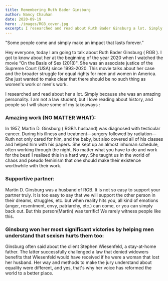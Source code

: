 ```yaml
---
title: Remembering Ruth Bader Ginsburg
author: Nancy Chauhan
date: 2020-09-19
hero: ./images/RGB_cover.jpg
excerpt: I researched and read about Ruth Bader Ginsburg a lot. Simply because she was an amazing personality. I am not a law student, but I love reading about history, and people so I will share some of my takeaways
---
```


"Some people come and simply make an impact that lasts forever.”

Hey everyone, today I am going to talk about Ruth Bader Ginsburg ( RGB ). I got to know about her at the beginning of the year 2020 when I watched the movie “On the Basis of Sex (2018)". She was an associate justice of the Supreme Court (USA) since 1993-2020. This movie talks about her case and the broader struggle for equal rights for men and women in America. She just wanted to make clear that there should be no such thing as women's work or men's work.

I researched and read about her a lot. Simply because she was an amazing personality. I am not a law student, but I love reading about history, and people so I will share some of my takeaways :

### Amazing work (NO MATTER WHAT):

In 1957, Martin D. Ginsburg ( RGB’s husband) was diagnosed with testicular cancer. During his illness and treatment—surgery followed by radiation—Ruth not only cared for him, and the baby, but also covered all of his classes and helped him with his papers. She kept up an almost inhuman schedule, often working through the night. No matter what you have to do and work for the best! I realised this in a hard way. She taught us in the world of chaos and pseudo feminism that one should make their existence worthwhile with their work.

### Supportive partner:

Martin D. Ginsburg was a husband of RGB. It is not so easy to support your partner truly. It is too easy to say that we will support the other person in their dreams, struggles, etc. but when reality hits you, all kind of emotions (anger, resentment, envy, patriarchy, etc.) can come, or you can simply back out.
But this person(Martin) was terrific! We rarely witness people like this.

### Ginsburg won her most significant victories by helping men understand that sexism hurts them too:

Ginsburg often said about the client Stephen Wiesenfeld, a stay-at-home father. The latter successfully challenged a law that denied widowers benefits that Wiesenfeld would have received if he were a woman that lost her husband. Her way and methods to make the jury understand about equality were different, and yes, that's why her voice has reformed the world to a better place.

